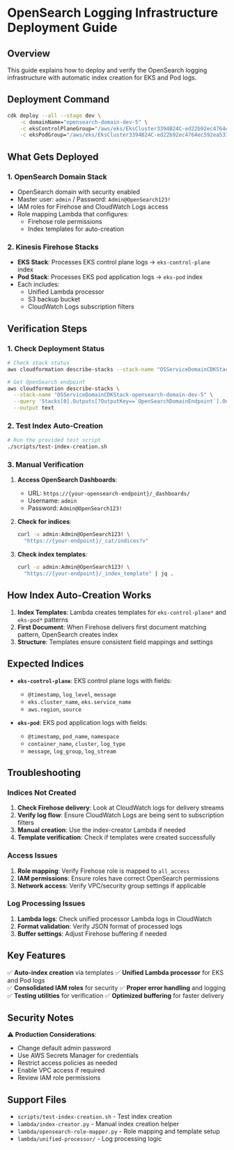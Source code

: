 # OpenSearch Logging Infrastructure Deployment Guide

## Overview
This guide explains how to deploy and verify the OpenSearch logging infrastructure with automatic index creation for EKS and Pod logs.

## Deployment Command
```bash
cdk deploy --all --stage dev \
    -c domainName="opensearch-domain-dev-5" \
    -c eksControlPlaneGroup="/aws/eks/EksCluster3394B24C-ed22b92ec4764ec592ea533328f9e9da/cluster" \
    -c eksPodGroup="/aws/eks/EksCluster3394B24C-ed22b92ec4764ec592ea533328f9e9da/application"
```

## What Gets Deployed

### 1. OpenSearch Domain Stack
- OpenSearch domain with security enabled
- Master user: `admin` / Password: `Admin@OpenSearch123!`
- IAM roles for Firehose and CloudWatch Logs access
- Role mapping Lambda that configures:
  - Firehose role permissions
  - Index templates for auto-creation

### 2. Kinesis Firehose Stacks
- **EKS Stack**: Processes EKS control plane logs → `eks-control-plane` index
- **Pod Stack**: Processes EKS pod application logs → `eks-pod` index
- Each includes:
  - Unified Lambda processor
  - S3 backup bucket
  - CloudWatch Logs subscription filters

## Verification Steps

### 1. Check Deployment Status
```bash
# Check stack status
aws cloudformation describe-stacks --stack-name "OSServiceDomainCDKStack-opensearch-domain-dev-5"

# Get OpenSearch endpoint
aws cloudformation describe-stacks \
  --stack-name "OSServiceDomainCDKStack-opensearch-domain-dev-5" \
  --query 'Stacks[0].Outputs[?OutputKey==`OpenSearchDomainEndpoint`].OutputValue' \
  --output text
```

### 2. Test Index Auto-Creation
```bash
# Run the provided test script
./scripts/test-index-creation.sh
```

### 3. Manual Verification
1. **Access OpenSearch Dashboards**:
   - URL: `https://{your-opensearch-endpoint}/_dashboards/`
   - Username: `admin`
   - Password: `Admin@OpenSearch123!`

2. **Check for indices**:
   ```bash
   curl -u admin:Admin@OpenSearch123! \
     "https://{your-endpoint}/_cat/indices?v"
   ```

3. **Check index templates**:
   ```bash
   curl -u admin:Admin@OpenSearch123! \
     "https://{your-endpoint}/_index_template" | jq .
   ```

## How Index Auto-Creation Works

1. **Index Templates**: Lambda creates templates for `eks-control-plane*` and `eks-pod*` patterns
2. **First Document**: When Firehose delivers first document matching pattern, OpenSearch creates index
3. **Structure**: Templates ensure consistent field mappings and settings

## Expected Indices

- **`eks-control-plane`**: EKS control plane logs with fields:
  - `@timestamp`, `log_level`, `message`
  - `eks.cluster_name`, `eks.service_name`
  - `aws.region`, `source`

- **`eks-pod`**: EKS pod application logs with fields:
  - `@timestamp`, `pod_name`, `namespace`
  - `container_name`, `cluster`, `log_type`
  - `message`, `log_group`, `log_stream`

## Troubleshooting

### Indices Not Created
1. **Check Firehose delivery**: Look at CloudWatch logs for delivery streams
2. **Verify log flow**: Ensure CloudWatch Logs are being sent to subscription filters
3. **Manual creation**: Use the index-creator Lambda if needed
4. **Template verification**: Check if templates were created successfully

### Access Issues
1. **Role mapping**: Verify Firehose role is mapped to `all_access`
2. **IAM permissions**: Ensure roles have correct OpenSearch permissions
3. **Network access**: Verify VPC/security group settings if applicable

### Log Processing Issues
1. **Lambda logs**: Check unified processor Lambda logs in CloudWatch
2. **Format validation**: Verify JSON format of processed logs
3. **Buffer settings**: Adjust Firehose buffering if needed

## Key Features

✅ **Auto-index creation** via templates
✅ **Unified Lambda processor** for EKS and Pod logs  
✅ **Consolidated IAM roles** for security
✅ **Proper error handling** and logging
✅ **Testing utilities** for verification
✅ **Optimized buffering** for faster delivery

## Security Notes

⚠️ **Production Considerations**:
- Change default admin password
- Use AWS Secrets Manager for credentials
- Restrict access policies as needed
- Enable VPC access if required
- Review IAM role permissions

## Support Files

- `scripts/test-index-creation.sh` - Test index creation
- `lambda/index-creator.py` - Manual index creation helper
- `lambda/opensearch-role-mapper.py` - Role mapping and template setup
- `lambda/unified-processor/` - Log processing logic